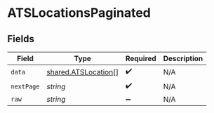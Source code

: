 # ATSLocationsPaginated


## Fields

| Field                                                      | Type                                                       | Required                                                   | Description                                                |
| ---------------------------------------------------------- | ---------------------------------------------------------- | ---------------------------------------------------------- | ---------------------------------------------------------- |
| `data`                                                     | [shared.ATSLocation](../../models/shared/atslocation.md)[] | :heavy_check_mark:                                         | N/A                                                        |
| `nextPage`                                                 | *string*                                                   | :heavy_check_mark:                                         | N/A                                                        |
| `raw`                                                      | *string*                                                   | :heavy_minus_sign:                                         | N/A                                                        |